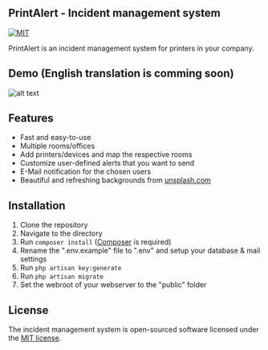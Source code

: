 ## PrintAlert - Incident management system
[![MIT](https://img.shields.io/cocoapods/l/AFNetworking.svg)](https://github.com/emilwallner/Screenshot-to-code-in-Keras/blob/master/LICENSE)

PrintAlert is an incident management system for printers in your company. 

## Demo (English translation is comming soon)

![alt text](https://github.com/markushaug/print_alert/blob/master/demo.gif)

## Features

- Fast and easy-to-use
- Multiple rooms/offices
- Add printers/devices and map the respective rooms
- Customize user-defined alerts that you want to send
- E-Mail notification for the chosen users
- Beautiful and refreshing backgrounds from <a href="https://unsplash.com">unsplash.com</a>


## Installation

1. Clone the repository
2. Navigate to the directory
3. Run ```composer install``` (<a href="https://getcomposer.org">Composer</a> is required)
4. Rename the ".env.example" file to ".env" and setup your database & mail settings
5. Run ```php artisan key:generate```
6. Run ```php artisan migrate```
7. Set the webroot of your webserver to the "public" folder

## License

The incident management system is open-sourced software licensed under the [MIT license](http://opensource.org/licenses/MIT).

